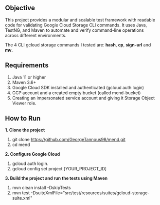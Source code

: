 ## Objective 
This project provides a modular and scalable test framework with readable code for validating Google Cloud Storage CLI commands.
It uses Java, TestNG, and Maven to automate and verify command-line operations across different environments.

The 4 CLI gcloud storage commands I tested are: **hash**, **cp**, **sign-url** and **mv**.

## Requirements 
1. Java 11 or higher
2. Maven 3.6+
3. Google Cloud SDK installed and authenticated (gcloud auth login)
4. GCP account and a created empty bucket (called mend-bucket)
5. Creating an impersonated service account and giving it Storage Object Viewer role.

## How to Run
**1. Clone the project** 
  1. git clone https://github.com/GeorgeTannous98/mend.git
  2. cd mend
     
**2. Configure Google Cloud**
  1. gcloud auth login.
  2. gcloud config set project [YOUR_PROJECT_ID] 
      
**3. Build the project and run the tests using Maven**   
  1. mvn clean install -DskipTests
  2. mvn test -DsuiteXmlFile="src/test/resources/suites/gcloud-storage-suite.xml"
